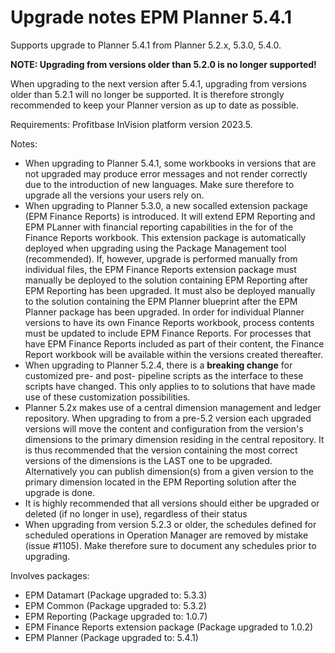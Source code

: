 # Upgrade notes EPM Planner 5.4.1

Supports upgrade to Planner 5.4.1 from Planner 5.2.x, 5.3.0, 5.4.0.

**NOTE: Upgrading from versions older than 5.2.0 is no longer supported!**

When upgrading to the next version after 5.4.1, upgrading from versions older than 5.2.1 will no longer be supported. It is therefore strongly recommended to keep your Planner version as up to date as possible.

Requirements: Profitbase InVision platform version 2023.5.

Notes:

- When upgrading to Planner 5.4.1, some workbooks in versions that are not upgraded may produce error messages and not render correctly due to the introduction of new languages. Make sure therefore to upgrade all the versions your users rely on.
- When upgrading to Planner 5.3.0, a new socalled extension package (EPM Finance Reports) is introduced. It will extend EPM Reporting and EPM PLanner with financial reporting capabilities in the for of the Finance Reports workbook. This extension package is automatically deployed when upgrading using the Package Management tool (recommended). If, however, upgrade is performed manually from individual files, the EPM Finance Reports extension package must manually be deployed to the solution containing EPM Reporting after EPM Reporting has been upgraded. It must also be deployed manually to the solution containing the EPM Planner blueprint after the EPM Planner package has been upgraded. In order for individual Planner versions to have its own Finance Reports workbook, process contents must be updated to include EPM Finance Reports. For processes that have EPM Finance Reports included as part of their content, the Finance Report workbook will be available within the versions created thereafter.
- When upgrading to Planner 5.2.4, there is a **breaking change** for customized pre- and post- pipeline scripts as the interface to these scripts have changed. This only applies to to solutions that have made use of these customization possibilities.
- Planner 5.2x makes use of a central dimension management and ledger repository. When upgrading to from a pre-5.2 version each upgraded versions will move the content and configuration from the version's dimensions to the primary dimension residing in the central repository.
It is thus recommended that the version containing the most correct versions of the dimensions is the LAST one to be upgraded. Alternatively you can publish dimension(s) from a given version to the primary dimension located in the EPM Reporting solution after the upgrade is done.
- It is highly recommended that all versions should either be upgraded or deleted (if no longer in use), regardless of their status
- When upgrading from version 5.2.3 or older, the schedules defined for scheduled operations in Operation Manager are removed by mistake (issue #1105). Make therefore sure to document any schedules prior to upgrading.

Involves packages:
- EPM Datamart (Package upgraded to: 5.3.3)
- EPM Common (Package upgraded to: 5.3.2)
- EPM Reporting (Package upgraded to: 1.0.7)
- EPM Finance Reports extension package (Package upgraded to 1.0.2)
- EPM Planner (Package upgraded to: 5.4.1)






